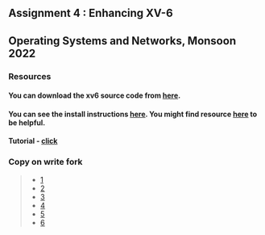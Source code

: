 ## Assignment 4 : Enhancing XV-6
## Operating Systems and Networks, Monsoon 2022
### Resources
#### You can download the xv6 source code from [here](https://github.com/mit-pdos/xv6-riscv).
#### You can see the install instructions [here](https://pdos.csail.mit.edu/6.S081/2020/tools.html). You might find resource [here](chrome-extension://efaidnbmnnnibpcajpcglclefindmkaj/https://pdos.csail.mit.edu/6.S081/2020/xv6/book-riscv-rev1.pdf) to be helpful.
#### Tutorial - [click](https://github.com/AbhijnanVegi/xv6-enhanced/blob/main/kernel/proc.c)
### Copy on write fork
> * [1](https://www.mo4tech.com/xv6-learning-9-lab-cow-copy-on-write-fork.html)
> * [2](https://walkerzf.github.io/2020/11/16/CowLab/index.html)
> * [3](https://github.com/dchandak99/copy-on-write)
> * [4](https://www.yichuny.page/posts/6s081lab-copy-write-fork-xv6/)
> * [5](https://github.com/liusy58/xv6/blob/main/README.md)
> * [6](https://www.cse.iitb.ac.in/~mythili/os/anno_slides/lecture26.pdf)
